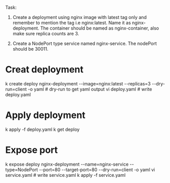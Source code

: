 Task:
1. Create a deployment using nginx image with latest tag only and remember to mention the tag i.e nginx:latest. Name it as nginx-deployment. The container should be named as nginx-container, also make sure replica counts are 3.

2. Create a NodePort type service named nginx-service. The nodePort should be 30011.

# Creat deployment
k create deploy nginx-deployment --image=nginx:latest --replicas=3 --dry-run=client -o yaml  # dry-run to get yaml output
vi deploy.yaml  # write deploy.yaml

# Apply deployment
k apply -f deploy.yaml
k get deploy

# Expose port
k expose deploy nginx-deployment --name=nginx-service --type=NodePort --port=80 --target-port=80 --dry-run=client -o yaml
vi service.yaml  # write service.yaml
k apply -f service.yaml
